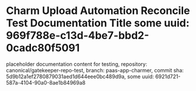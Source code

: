 # Charm Upload Automation Reconcile Test Documentation Title some uuid: 969f788e-c13d-4be7-bbd2-0cadc80f5091
 placeholder documentation content for testing,  repository: canonical/gatekeeper-repo-test,  branch: paas-app-charmer,  commit sha: 5d9b12a1ef2780879031aed1d644eee0bc489d9a,  some uuid: 6921d721-587a-4104-90a0-8ae1b84969a8
